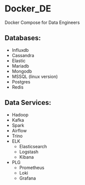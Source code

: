 # Docker_DE

Docker Compose for Data Engineers


## Databases:

- Influxdb
- Cassandra
- Elastic
- Mariadb
- Mongodb
- MSSQL (linux version)
- Postgres
- Redis

## Data Services:

- Hadoop
- Kafka
- Spark
- Airflow
- Trino
- ELK
  - Elasticsearch
  - Logstash
  - Kibana
- PLG
  - Prometheus
  - Loki
  - Grafana
